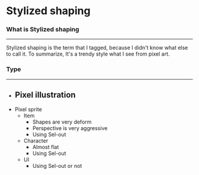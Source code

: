 # Stylized shaping
### What is Stylized shaping
---
Stylized shaping is the term that I tagged, because I didn't know what else to call it. To summarize, It's a trendy style what I see from pixel art.

### Type
---
- Pixel illustration
	- 
- Pixel sprite
	- Item
		- Shapes are very deform
		- Perspective is very aggressive
		- Using Sel-out
	- Character
		- Almost flat 
		- Using Sel-out
	- UI
		- Using Sel-out or not